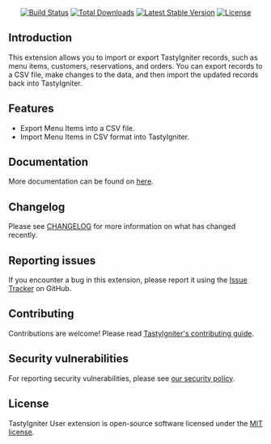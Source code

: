 <p align="center">
    <a href="https://github.com/igniter-labs/ti-ext-importexport/actions"><img src="https://github.com/igniter-labs/ti-ext-importexport/actions/workflows/pipeline.yml/badge.svg" alt="Build Status"></a>
    <a href="https://packagist.org/packages/igniterlabs/ti-ext-importexport"><img src="https://img.shields.io/packagist/dt/igniterlabs/ti-ext-importexport" alt="Total Downloads"></a>
    <a href="https://packagist.org/packages/igniterlabs/ti-ext-importexport"><img src="https://img.shields.io/packagist/v/igniterlabs/ti-ext-importexport" alt="Latest Stable Version"></a>
    <a href="https://packagist.org/packages/igniterlabs/ti-ext-importexport"><img src="https://img.shields.io/github/license/igniter-labs/ti-ext-importexport" alt="License"></a>
</p>

## Introduction

This extension allows you to import or export TastyIgniter records, such as menu items, customers, reservations, and orders. You can export records to a CSV file, make changes to the data, and then import the updated records back into TastyIgniter.

## Features

- Export Menu Items into a CSV file.
- Import Menu Items in CSV format into TastyIgniter.

## Documentation

More documentation can be found on [here](https://github.com/igniter-labs/ti-ext-importexport/blob/master/docs/index.md).

## Changelog

Please see [CHANGELOG](https://github.com/igniter-labs/ti-ext-importexport/blob/master/CHANGELOG.md) for more information on what has changed recently.

## Reporting issues

If you encounter a bug in this extension, please report it using the [Issue Tracker](https://github.com/igniter-labs/ti-ext-importexport/issues) on GitHub.

## Contributing

Contributions are welcome! Please read [TastyIgniter's contributing guide](https://tastyigniter.com/docs/contribution-guide).

## Security vulnerabilities

For reporting security vulnerabilities, please see [our security policy](https://github.com/igniter-labs/ti-ext-importexport/security/policy).

## License

TastyIgniter User extension is open-source software licensed under the [MIT license](https://github.com/igniter-labs/ti-ext-importexport/blob/master/LICENSE.md).
